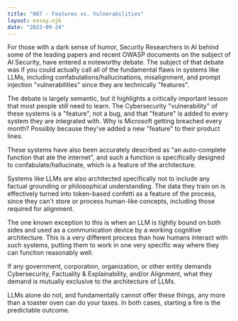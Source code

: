 ```yaml
---
title: "067 - Features vs. Vulnerabilities"
layout: essay.njk
date: "2023-09-24"
---
```


For those with a dark sense of humor, Security Researchers in AI behind some of the leading papers and recent OWASP documents on the subject of AI Security, have entered a noteworthy debate. The subject of that debate was if you could actually call all of the fundamental flaws in systems like LLMs, including confabulations/hallucinations, misalignment, and prompt injection "vulnerabilities" since they are technically "features".

The debate is largely semantic, but it highlights a critically important lesson that most people still need to learn. The Cybersecurity "vulnerability" of these systems is a "feature", not a bug, and that "feature" is added to every system they are integrated with. Why is Microsoft getting breached every month? Possibly because they've added a new "feature" to their product lines.

These systems have also been accurately described as "an auto-complete function that ate the internet", and such a function is specifically designed to confabulate/hallucinate, which is a feature of the architecture.

Systems like LLMs are also architected specifically not to include any factual grounding or philosophical understanding. The data they train on is effectively turned into token-based confetti as a feature of the process, since they can't store or process human-like concepts, including those required for alignment.

The one known exception to this is when an LLM is tightly bound on both sides and used as a communication device by a working cognitive architecture. This is a very different process than how humans interact with such systems, putting them to work in one very specific way where they can function reasonably well.

If any government, corporation, organization, or other entity demands Cybersecurity, Factuality & Explainability, and/or Alignment, what they demand is mutually exclusive to the architecture of LLMs.

LLMs alone do not, and fundamentally cannot offer these things, any more than a toaster oven can do your taxes. In both cases, starting a fire is the predictable outcome.